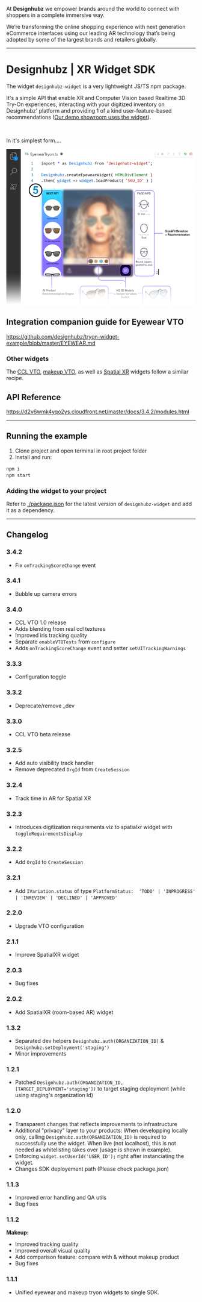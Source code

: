 At **Designhubz** we empower brands around the world to connect with shoppers in a complete immersive way.

We’re transforming the online shopping experience with next generation eCommerce interfaces using our leading AR technology that’s being adopted by some of the largest brands and retailers globally.

---

# Designhubz | XR Widget SDK

The widget `designhubz-widget` is a very lightweight JS/TS npm package.

It's a simple API that enable XR and Computer Vision based Realtime 3D Try-On experiences, interacting with your digitized inventory on Designhubz' platform and providing 1 of a kind user-feature-based recommendations ([Our demo showroom uses the widget](https://eyewear.designhubz.com/)).

<br>

In it's simplest form....

![designhubz-widget](./graphic.png)


## Integration companion guide for Eyewear VTO

https://github.com/designhubz/tryon-widget-example/blob/master/EYEWEAR.md

### Other widgets
The [CCL VTO](./src/ccl.ts), [makeup VTO](./src/makeup.ts), as well as [Spatial XR](./src/spatialXR.ts) widgets follow a similar recipe.


## API Reference

https://d2v6wmk4yqo2ys.cloudfront.net/master/docs/3.4.2/modules.html

---

## Running the example
1. Clone project and open terminal in root project folder
2. Install and run:
  ```bash
  npm i
  npm start
  ```

### Adding the widget to your project
Refer to [./package.json](./package.json) for the latest version of `designhubz-widget` and add it as a dependency.

---

## Changelog

### 3.4.2
- Fix `onTrackingScoreChange` event

### 3.4.1
- Bubble up camera errors

### 3.4.0
- CCL VTO 1.0 release
- Adds blending from real ccl textures
- Improved iris tracking quality
- Separate `enableVTOTests` from `configure`
- Adds `onTrackingScoreChange` event and setter `setUITrackingWarnings`

### 3.3.3
- Configuration toggle

### 3.3.2
- Deprecate/remove _dev

### 3.3.0
- CCL VTO beta release

### 3.2.5
- Add auto visibility track handler
- Remove deprecated `OrgId` from `CreateSession`

### 3.2.4
- Track time in AR for Spatial XR

### 3.2.3
- Introduces digitization requirements viz to spatialxr widget with `toggleRequirementsDisplay`

### 3.2.2
- Add `OrgId` to `CreateSession`

### 3.2.1
- Add `IVariation.status` of type `PlatformStatus:  'TODO' | 'INPROGRESS' | 'INREVIEW' | 'DECLINED' | 'APPROVED'`

### 2.2.0
- Upgrade VTO configuration

### 2.1.1
- Improve SpatialXR widget

### 2.0.3
- Bug fixes

### 2.0.2
- Add SpatialXR (room-based AR) widget

### 1.3.2
- Separated dev helpers `Designhubz.auth(ORGANIZATION_ID)` & `Designhubz.setDeployment('staging')`
- Minor improvements

### 1.2.1

- Patched `Designhubz.auth(ORGANIZATION_ID, [TARGET_DEPLOYMENT='staging'])` to target staging deployment (while using staging's organization Id)

### 1.2.0

- Transparent changes that reflects improvements to infrastructure
- Additional "privacy" layer to your products: When developping locally only, calling `Designhubz.auth(ORGANIZATION_ID)` is required to successfully use the widget. When live (not localhost), this is not needed as whitelisting takes over (usage is shown in example).
- Enforcing `widget.setUserId('USER_ID');` right after instanciating the widget.
- Changes SDK deployement path (Please check package.json)

### 1.1.3

- Improved error handling and QA utils
- Bug fixes

### 1.1.2

**Makeup:**
- Improved tracking quality
- Improved overall visual quality 
- Add comparison feature: compare with & without makeup product
- Bug fixes

### 1.1.1

- Unified eyewear and makeup tryon widgets to single SDK.
